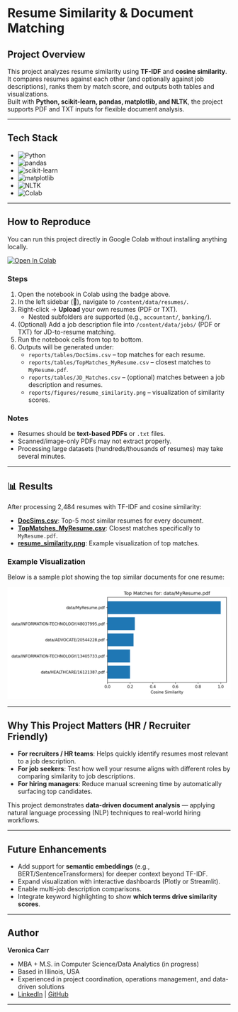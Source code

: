 # Resume Similarity & Document Matching

## Project Overview
This project analyzes resume similarity using **TF-IDF** and **cosine similarity**.  
It compares resumes against each other (and optionally against job descriptions), ranks them by match score, and outputs both tables and visualizations.  
Built with **Python, scikit-learn, pandas, matplotlib, and NLTK**, the project supports PDF and TXT inputs for flexible document analysis.

---

## Tech Stack

- ![Python](https://img.shields.io/badge/Python-3.10+-blue?logo=python)  
- ![pandas](https://img.shields.io/badge/Pandas-Data%20Analysis-yellow?logo=pandas)  
- ![scikit-learn](https://img.shields.io/badge/scikit--learn-ML%20Toolkit-orange?logo=scikit-learn)  
- ![matplotlib](https://img.shields.io/badge/Matplotlib-Visualization-green?logo=plotly)  
- ![NLTK](https://img.shields.io/badge/NLTK-NLP%20Toolkit-purple)  
- ![Colab](https://img.shields.io/badge/Google%20Colab-Run%20Anywhere-lightgrey?logo=googlecolab)

---

## How to Reproduce

You can run this project directly in Google Colab without installing anything locally.

[![Open In Colab](https://colab.research.google.com/assets/colab-badge.svg)](
https://colab.research.google.com/github/Veronicacarr22/resume-similarity-tfidf/blob/main/notebooks/ResumeSimilarity.ipynb)

### Steps

1. Open the notebook in Colab using the badge above.  
2. In the left sidebar (📁), navigate to `/content/data/resumes/`.  
3. Right-click → **Upload** your own resumes (PDF or TXT).  
   - Nested subfolders are supported (e.g., `accountant/`, `banking/`).  
4. (Optional) Add a job description file into `/content/data/jobs/` (PDF or TXT) for JD-to-resume matching.  
5. Run the notebook cells from top to bottom.  
6. Outputs will be generated under:
   - `reports/tables/DocSims.csv` – top matches for each resume.  
   - `reports/tables/TopMatches_MyResume.csv` – closest matches to `MyResume.pdf`.  
   - `reports/tables/JD_Matches.csv` – (optional) matches between a job description and resumes.  
   - `reports/figures/resume_similarity.png` – visualization of similarity scores.  

### Notes
- Resumes should be **text-based PDFs** or `.txt` files.  
- Scanned/image-only PDFs may not extract properly.  
- Processing large datasets (hundreds/thousands of resumes) may take several minutes.  

---

## 📊 Results

After processing 2,484 resumes with TF-IDF and cosine similarity:

- [**DocSims.csv**](reports/tables/DocSims.csv): Top-5 most similar resumes for every document.  
- [**TopMatches_MyResume.csv**](reports/tables/TopMatches_MyResume.csv): Closest matches specifically to `MyResume.pdf`.  
- [**resume_similarity.png**](reports/figures/resume_similarity.png): Example visualization of top matches.  

### Example Visualization
Below is a sample plot showing the top similar documents for one resume:

![Resume Similarity Example](reports/figures/resume_similarity.png)

---

## Why This Project Matters (HR / Recruiter Friendly)

- **For recruiters / HR teams**: Helps quickly identify resumes most relevant to a job description.  
- **For job seekers**: Test how well your resume aligns with different roles by comparing similarity to job descriptions.  
- **For hiring managers**: Reduce manual screening time by automatically surfacing top candidates.  

This project demonstrates **data-driven document analysis** — applying natural language processing (NLP) techniques to real-world hiring workflows.

---

## Future Enhancements

- Add support for **semantic embeddings** (e.g., BERT/SentenceTransformers) for deeper context beyond TF-IDF.  
- Expand visualization with interactive dashboards (Plotly or Streamlit).  
- Enable multi-job description comparisons.  
- Integrate keyword highlighting to show **which terms drive similarity scores**.  

---

## Author

**Veronica Carr**  
- MBA + M.S. in Computer Science/Data Analytics (in progress)  
- Based in Illinois, USA  
- Experienced in project coordination, operations management, and data-driven solutions  
- [LinkedIn](https://www.linkedin.com/in/veronicacarr/) | [GitHub](https://github.com/Veronicacarr22)

---
